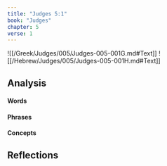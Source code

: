 ```yaml
---
title: "Judges 5:1"
book: "Judges"
chapter: 5
verse: 1
---
```

![[/Greek/Judges/005/Judges-005-001G.md#Text]]
![[/Hebrew/Judges/005/Judges-005-001H.md#Text]]

## Analysis

#### Words

#### Phrases

#### Concepts

## Reflections
